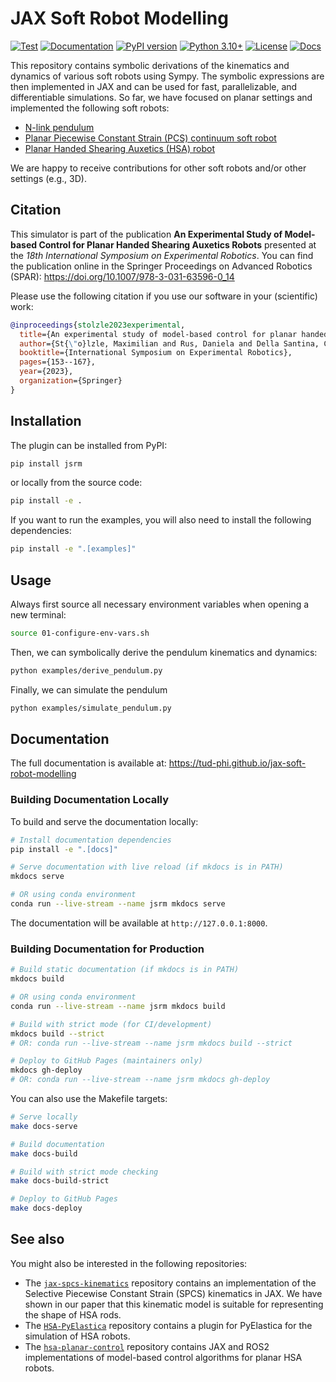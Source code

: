 # JAX Soft Robot Modelling

[![Test](https://github.com/tud-phi/jax-soft-robot-modeling/actions/workflows/test.yml/badge.svg)](https://github.com/tud-phi/jax-soft-robot-modeling/actions/workflows/test.yml)
[![Documentation](https://github.com/tud-phi/jax-soft-robot-modeling/actions/workflows/docs.yml/badge.svg)](https://github.com/tud-phi/jax-soft-robot-modeling/actions/workflows/docs.yml)
[![PyPI version](https://badge.fury.io/py/jsrm.svg)](https://badge.fury.io/py/jsrm)
[![Python 3.10+](https://img.shields.io/badge/python-3.10+-blue.svg)](https://www.python.org/downloads/)
[![License](https://img.shields.io/github/license/tud-phi/jax-soft-robot-modeling.svg)](https://github.com/tud-phi/jax-soft-robot-modeling/blob/main/LICENSE.txt)
[![Docs](https://img.shields.io/badge/docs-live-brightgreen.svg)](https://tud-phi.github.io/jax-soft-robot-modelling)

This repository contains symbolic derivations of the kinematics and dynamics of various soft robots using Sympy.
The symbolic expressions are then implemented in JAX and can be used for fast, parallelizable, and differentiable simulations.
So far, we have focused on planar settings and implemented the following soft robots:

- [N-link pendulum](examples/simulate_pendulum.py)
- [Planar Piecewise Constant Strain (PCS) continuum soft robot](examples/simulate_planar_pcs.py)
- [Planar Handed Shearing Auxetics (HSA) robot](examples/simulate_planar_hsa.py)

We are happy to receive contributions for other soft robots and/or other settings (e.g., 3D).

## Citation

This simulator is part of the publication **An Experimental Study of Model-based Control
for Planar Handed Shearing Auxetics Robots** presented at the _18th International Symposium on Experimental Robotics_. 
You can find the publication online in the Springer Proceedings on Advanced Robotics (SPAR): https://doi.org/10.1007/978-3-031-63596-0_14

Please use the following citation if you use our software in your (scientific) work:

```bibtex
@inproceedings{stolzle2023experimental,
  title={An experimental study of model-based control for planar handed shearing auxetics robots},
  author={St{\"o}lzle, Maximilian and Rus, Daniela and Della Santina, Cosimo},
  booktitle={International Symposium on Experimental Robotics},
  pages={153--167},
  year={2023},
  organization={Springer}
}
```

## Installation

The plugin can be installed from PyPI:

```bash
pip install jsrm
```

or locally from the source code:

```bash
pip install -e .
```

If you want to run the examples, you will also need to install the following dependencies:

```bash
pip install -e ".[examples]"
```

## Usage

Always first source all necessary environment variables when opening a new terminal:

```bash
source 01-configure-env-vars.sh
```

Then, we can symbolically derive the pendulum kinematics and dynamics:

```bash
python examples/derive_pendulum.py
```

Finally, we can simulate the pendulum
```bash
python examples/simulate_pendulum.py
```

## Documentation

The full documentation is available at: https://tud-phi.github.io/jax-soft-robot-modelling

### Building Documentation Locally

To build and serve the documentation locally:

```bash
# Install documentation dependencies
pip install -e ".[docs]"

# Serve documentation with live reload (if mkdocs is in PATH)
mkdocs serve

# OR using conda environment
conda run --live-stream --name jsrm mkdocs serve
```

The documentation will be available at `http://127.0.0.1:8000`.

### Building Documentation for Production

```bash
# Build static documentation (if mkdocs is in PATH)
mkdocs build

# OR using conda environment
conda run --live-stream --name jsrm mkdocs build

# Build with strict mode (for CI/development)
mkdocs build --strict
# OR: conda run --live-stream --name jsrm mkdocs build --strict

# Deploy to GitHub Pages (maintainers only)
mkdocs gh-deploy
# OR: conda run --live-stream --name jsrm mkdocs gh-deploy
```

You can also use the Makefile targets:

```bash
# Serve locally
make docs-serve

# Build documentation
make docs-build

# Build with strict mode checking
make docs-build-strict

# Deploy to GitHub Pages
make docs-deploy
```

## See also

You might also be interested in the following repositories:
 - The [`jax-spcs-kinematics`](https://github.com/tud-phi/jax-spcs-kinematics) repository contains an implementation
 of the Selective Piecewise Constant Strain (SPCS) kinematics in JAX. We have shown in our paper that this kinematic 
model is suitable for representing the shape of HSA rods.
 - The [`HSA-PyElastica`](https://github.com/tud-phi/HSA-PyElastica) repository contains a plugin for PyElastica
for the simulation of HSA robots.
 - The [`hsa-planar-control`](https://github.com/tud-phi/hsa-planar-control) repository contains JAX and ROS2 implementations
 of model-based control algorithms for planar HSA robots.
